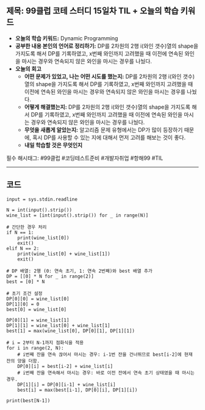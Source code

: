 ## 제목: 99클럽 코테 스터디 15일차 TIL + 오늘의 학습 키워드

- **오늘의 학습 키워드:** Dynamic Programming 
- **공부한 내용 본인의 언어로 정리하기:** DP를 2차원의 2행 i(와인 갯수)열의 shape을 가지도록 해서 DP를 기록하였고, x번째 와인까지 고려했을 때 이전에 연속된 와인을 마시는 경우와 연속되지 않은 와인을 마시는 경우를 나눴다.  
- **오늘의 회고**
  - **어떤 문제가 있었고, 나는 어떤 시도를 했는지:** DP를 2차원의 2행 i(와인 갯수)열의 shape을 가지도록 해서 DP를 기록하였고, x번째 와인까지 고려했을 때 이전에 연속된 와인을 마시는 경우와 연속되지 않은 와인을 마시는 경우를 나눴다.  
  - **어떻게 해결했는지:** DP를 2차원의 2행 i(와인 갯수)열의 shape을 가지도록 해서 DP를 기록하였고, x번째 와인까지 고려했을 때 이전에 연속된 와인을 마시는 경우와 연속되지 않은 와인을 마시는 경우를 나눴다. 
  - **무엇을 새롭게 알았는지:** 알고리즘 문제 유형에서는 DP가 많이 등장하기 때문에, 혹시 DP를 사용할 수 있는 지에 대해서 먼저 고려를 해보는 것이 좋다. 
  - **내일 학습할 것은 무엇인지**
 
  
필수 해시태그: #99클럽 #코딩테스트준비 #개발자취업 #항해99 #TIL

---
## 코드
```import sys
input = sys.stdin.readline

N = int(input().strip())
wine_list = [int(input().strip()) for _ in range(N)]

# 간단한 경우 처리
if N == 1:
    print(wine_list[0])
    exit()
elif N == 2:
    print(wine_list[0] + wine_list[1])
    exit()

# DP 배열: 2행 (0: 연속 초기, 1: 연속 2번째)와 best 배열 추가
DP = [[0] * N for _ in range(2)]
best = [0] * N

# 초기 조건 설정
DP[0][0] = wine_list[0]
DP[1][0] = 0
best[0] = wine_list[0]

DP[0][1] = wine_list[1]
DP[1][1] = wine_list[0] + wine_list[1]
best[1] = max(wine_list[0], DP[0][1], DP[1][1])

# i = 2부터 N-1까지 점화식을 적용
for i in range(2, N):
    # i번째 잔을 연속 끊어서 마시는 경우: i-1번 잔을 건너뛰므로 best[i-2]에 현재 잔의 양을 더함.
    DP[0][i] = best[i-2] + wine_list[i]
    # i번째 잔을 연속해서 마시는 경우: 바로 이전 잔에서 연속 초기 상태였을 때 마시는 경우.
    DP[1][i] = DP[0][i-1] + wine_list[i]
    best[i] = max(best[i-1], DP[0][i], DP[1][i])

print(best[N-1])
